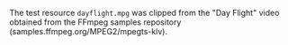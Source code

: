 The test resource `dayflight.mpg` was clipped from the "Day Flight" video obtained from the FFmpeg
samples repository (samples.ffmpeg.org/MPEG2/mpegts-klv).
